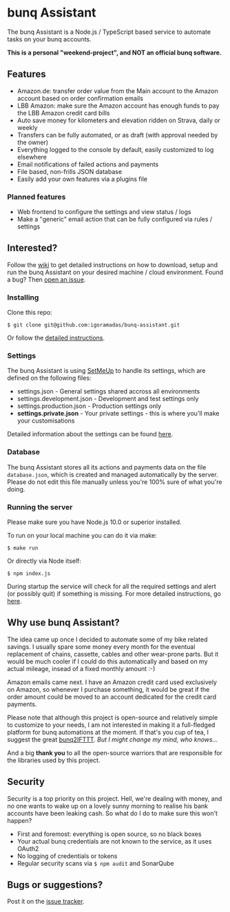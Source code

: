 # bunq Assistant

The bunq Assistant is a Node.js / TypeScript based service to automate tasks on your bunq accounts.

**This is a personal "weekend-project", and NOT an official bunq software.**

## Features

- Amazon.de: transfer order value from the Main account to the Amazon account based on order confirmation emails
- LBB Amazon: make sure the Amazon account has enough funds to pay the LBB Amazon credit card bills
- Auto save money for kilometers and elevation ridden on Strava, daily or weekly
- Transfers can be fully automated, or as draft (with approval needed by the owner)
- Everything logged to the console by default, easily customized to log elsewhere
- Email notifications of failed actions and payments
- File based, non-frills JSON database
- Easily add your own features via a plugins file

### Planned features

- Web frontend to configure the settings and view status / logs
- Make a "generic" email action that can be fully configured via rules / settings

## Interested?

Follow the [wiki](https://github.com/igoramadas/bunq-assistant/wiki/) to get detailed instructions on how to download, setup and run the bunq Assistant on your desired machine / cloud environment. Found a bug? Then [open an issue](https://github.com/igoramadas/bunq-assistant/issues/new).

### Installing

Clone this repo:

    $ git clone git@github.com:igoramadas/bunq-assistant.git

Or follow the [detailed instructions](https://github.com/igoramadas/bunq-assistant/wiki/Downloading-the-code).

### Settings

The bunq Assistant is using [SetMeUp](https://github.com/igoramadas/setmeup) to handle its settings, which are defined on the following files:

- settings.json - General settings shared accross all environments
- settings.development.json - Development and test settings only
- settings.production.json - Production settings only
- **settings.private.json** - Your private settings - this is where you'll make your customisations

Detailed information about the settings can be found [here](https://github.com/igoramadas/bunq-assistant/wiki/Settings).

### Database

The bunq Assistant stores all its actions and payments data on the file `database.json`, which is created and managed automatically by the server. Please do not edit this file manually unless you're 100% sure of what you're doing.

### Running the server

Please make sure you have Node.js 10.0 or superior installed.

To run on your local machine you can do it via make:

    $ make run

Or directly via Node itself:

    $ npm index.js

During startup the service will check for all the required settings and alert (or possibly quit) if something is missing. For more detailed instructions, go [here](https://github.com/igoramadas/bunq-assistant/wiki/Running-the-service).

## Why use bunq Assistant?

The idea came up once I decided to automate some of my bike related savings. I usually spare some money every month for the eventual replacement of chains, cassette, cables and other wear-prone parts. But it would be much cooler if I could do this automatically and based on my actual mileage, insead of a fixed monthly amount :-)

Amazon emails came next. I have an Amazon credit card used exclusively on Amazon, so whenever I purchase something, it would be great if the order amount could be moved to an account dedicated for the credit card payments.

Please note that although this project is open-source and relatively simple to customize to your needs, I am not interested in making it a full-fledged platform for bunq automations at the moment. If that's you cup of tea, I suggest the great [bunq2IFTTT](https://github.com/woudt/bunq2ifttt/). *But I might change my mind, who knows...*

And a big **thank you** to all the open-source warriors that are responsible for the libraries used by this project.

## Security

Security is a top priority on this project. Hell, we're dealing with money, and no one wants to wake up on a lovely sunny morning to realise his bank accounts have been leaking cash. So what do I do to make sure this won't happen?

- First and foremost: everything is open source, so no black boxes
- Your actual bunq credentials are not known to the service, as it uses OAuth2
- No logging of credentials or tokens
- Regular security scans via `$ npm audit` and SonarQube

## Bugs or suggestions?

Post it on the [issue tracker](https://github.com/igoramadas/bunq-assistant/issues).
